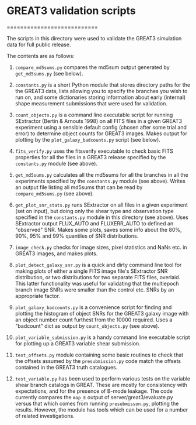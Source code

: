 # GREAT3 validation scripts
===========================

The scripts in this directory were used to validate the GREAT3 simulation data
for full public release.

The contents are as follows:

1. `compare_md5sums.py` compares the md5sum output generated by `get_md5sums.py`
(see below).

2. `constants.py` is a short Python module that stores directory paths for the
the GREAT3 data, lists allowing you to specify the branches you wish to run on,
and some dictionaries storing information about early (internal) shape
measurement submissions that were used for validation.

3. `count_objects.py` is a command line executable script for running SExtractor
(Bertin & Arnouts 1998) on all FITS files in a given GREAT3 experiment using a
sensible default config (chosen after some trial and error) to determine object
counts for GREAT3 images.  Makes output for plotting by the
`plot_galaxy_badcounts.py` script (see below).

4. `fits_verify.py` uses the fitsverify executable to check basic FITS
properties for all the files in a GREAT3 release specified by the `constants.py`
module (see above).

5. `get_md5sums.py` calculates all the md5sums for all the branches in all the
experiments specified by the `constants.py` module (see above).  Writes an
output file listing all md5sums that can be read by `compare_md5sums.py` (see
above).

6. `get_plot_snr_stats.py` runs SExtractor on all files in a given experiment
(set on input), but doing only the shear type and observation type specified in
the `constants.py` module in this directory (see above).  Uses SExtractor output
FLUX_AUTO and FLUXERR_AUTO to defined an "observed" SNR.  Makes some plots,
saves some info about the 80%, 90%, 95% and 99% quantiles of SNR distributions.

7. `image_check.py` checks for image sizes, pixel statistics and NaNs etc. in
GREAT3 images, and makes plots.

8. `plot_detect_galaxy_snr.py` is a quick and dirty command line tool for making
plots of either a single FITS image file's SExtractor SNR distribution, or two
distributions for two separate FITS files, overlaid.  This latter functionality
was useful for validating that the multiepoch branch image SNRs were smaller
than the control etc. SNRs by an appropriate factor.

9. `plot_galaxy_badcounts.py` is a convenience script for finding and plotting
the histogram of object SNRs for the GREAT3 galaxy image with an object number
count furthest from the 10000 required.  Uses a "badcount" dict as output by
`count_objects.py` (see above).

10. `plot_variable_submission.py` is a handy command line executable script for
plotting up a GREAT3 variable shear submission.

11. `test_offsets.py` module containing some basic routines to check that the
offsets assumed by the `presubmission.py` code match the offsets contained in
the GREAT3 truth catalogues.

12. `test_variable.py` has been used to perform various tests on the variable
shear branch catalogs in GREAT.  These are mostly for consistency with
expectations, and for the presence of B-mode leakage.  The code currently
compares the `map_E` output of server/great3/evaluate.py versus that which
comes from running `presubmisson.py`, plotting the results.  However, the module
has tools which can be used for a number of related investigations.
